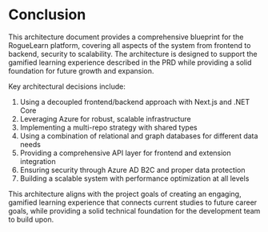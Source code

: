 # Conclusion

This architecture document provides a comprehensive blueprint for the RogueLearn platform, covering all aspects of the system from frontend to backend, security to scalability. The architecture is designed to support the gamified learning experience described in the PRD while providing a solid foundation for future growth and expansion.

Key architectural decisions include:

1. Using a decoupled frontend/backend approach with Next.js and .NET Core
2. Leveraging Azure for robust, scalable infrastructure
3. Implementing a multi-repo strategy with shared types
4. Using a combination of relational and graph databases for different data needs
5. Providing a comprehensive API layer for frontend and extension integration
6. Ensuring security through Azure AD B2C and proper data protection
7. Building a scalable system with performance optimization at all levels

This architecture aligns with the project goals of creating an engaging, gamified learning experience that connects current studies to future career goals, while providing a solid technical foundation for the development team to build upon.